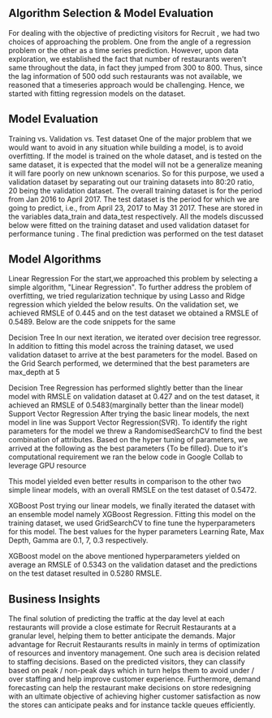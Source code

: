 ## Algorithm Selection & Model Evaluation

For dealing with the objective of predicting visitors for Recruit , we had two choices of approaching the problem. One from the angle of a regression problem or the other as a time series prediction. However, upon data exploration, we established the fact that number of restaurants weren't same throughout the data, in fact they jumped from 300 to 800. Thus, since the lag information of 500 odd such restaurants was not available, we reasoned that a timeseries approach would be challenging. Hence, we started with fitting regression models on the dataset.

## Model Evaluation
Training vs. Validation vs. Test dataset
One of the major problem that we would want to avoid in any situation while building a model, is to avoid overfitting. If the model is trained on the whole dataset, and is tested on the same dataset, it is expected that the model will not be a generalize meaning it will fare poorly on new unknown scenarios. So for this purpose, we used a validation dataset by separating out our training datasets into 80:20 ratio, 20 being the validation dataset. The overall training dataset is for the period from Jan 2016 to April 2017. The test dataset is the period for which we are going to predict, i.e., from April 23, 2017 to May 31 2017. These are stored in the variables data_train and data_test respectively.
All the models discussed below were fitted on the training dataset and used validation dataset for performance tuning . The final prediction was performed on the test dataset

## Model Algorithms
Linear Regression
For the start,we approached this problem by selecting a simple algorithm, "Linear Regression". To further address the problem of overfitting, we tried regularization technique by using Lasso and Ridge regression which yielded the below results.
On the validation set, we achieved RMSLE of 0.445 and on the test dataset we obtained a RMSLE of 0.5489.
Below are the code snippets for the same

Decision Tree
In our next iteration, we iterated over decision tree regressor. In addition to fitting this model across the training dataset, we used validation dataset to arrive at the best parameters for the model.
Based on the Grid Search performed, we determined that the best parameters are max_depth at 5

Decision Tree Regression has performed slightly better than the linear model with RMSLE on validation dataset at 0.427 and on the test dataset, it achieved an RMSLE of 0.5483(marginally better than the linear model)
Support Vector Regression
After trying the basic linear models, the next model in line was Support Vector Regression(SVR). To identify the right parameters for the model we threw a RandomisedSearchCV to find the best combination of attributes. Based on the hyper tuning of parameters, we arrived at the following as the best parameters {To be filled}. Due to it's computational requirement we ran the below code in Google Collab to leverage GPU resource

This model yielded even better results in comparison to the other two simple linear models, with an overall RMSLE on the test dataset of 0.5472.

XGBoost
Post trying our linear models, we finally iterated the dataset with an ensemble model namely XGBoost Regression. Fitting this model on the training dataset, we used GridSearchCV to fine tune the hyperparameters for this model. The best values for the hyper parameters Learning Rate, Max Depth, Gamma are 0.1, 7, 0.3 respectively.

XGBoost model on the above mentioned hyperparameters yielded on average an RMSLE of 0.5343 on the validation dataset and the predictions on the test dataset resulted in 0.5280 RMSLE.

## Business Insights
The final solution of predicting the traffic at the day level at each restaurants will provide a close estimate for Recruit Restaurants at a granular level, helping them to better anticipate the demands. Major advantage for Recruit Restaurants results in mainly in terms of optimization of resources and inventory management. One such area is decision related to staffing decisions. Based on the predicted visitors, they can classify based on peak / non-peak days which in turn helps them to avoid under / over staffing and help improve customer experience. Furthermore, demand forecasting can help the restaurant make decisions on store redesigning with an ultimate objective of achieving higher customer satisfaction as now the stores can anticipate peaks and for instance tackle queues efficiently. 

